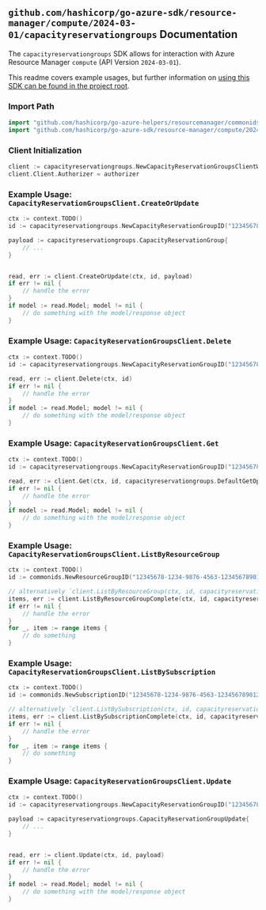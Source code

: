 
## `github.com/hashicorp/go-azure-sdk/resource-manager/compute/2024-03-01/capacityreservationgroups` Documentation

The `capacityreservationgroups` SDK allows for interaction with Azure Resource Manager `compute` (API Version `2024-03-01`).

This readme covers example usages, but further information on [using this SDK can be found in the project root](https://github.com/hashicorp/go-azure-sdk/tree/main/docs).

### Import Path

```go
import "github.com/hashicorp/go-azure-helpers/resourcemanager/commonids"
import "github.com/hashicorp/go-azure-sdk/resource-manager/compute/2024-03-01/capacityreservationgroups"
```


### Client Initialization

```go
client := capacityreservationgroups.NewCapacityReservationGroupsClientWithBaseURI("https://management.azure.com")
client.Client.Authorizer = authorizer
```


### Example Usage: `CapacityReservationGroupsClient.CreateOrUpdate`

```go
ctx := context.TODO()
id := capacityreservationgroups.NewCapacityReservationGroupID("12345678-1234-9876-4563-123456789012", "example-resource-group", "capacityReservationGroupValue")

payload := capacityreservationgroups.CapacityReservationGroup{
	// ...
}


read, err := client.CreateOrUpdate(ctx, id, payload)
if err != nil {
	// handle the error
}
if model := read.Model; model != nil {
	// do something with the model/response object
}
```


### Example Usage: `CapacityReservationGroupsClient.Delete`

```go
ctx := context.TODO()
id := capacityreservationgroups.NewCapacityReservationGroupID("12345678-1234-9876-4563-123456789012", "example-resource-group", "capacityReservationGroupValue")

read, err := client.Delete(ctx, id)
if err != nil {
	// handle the error
}
if model := read.Model; model != nil {
	// do something with the model/response object
}
```


### Example Usage: `CapacityReservationGroupsClient.Get`

```go
ctx := context.TODO()
id := capacityreservationgroups.NewCapacityReservationGroupID("12345678-1234-9876-4563-123456789012", "example-resource-group", "capacityReservationGroupValue")

read, err := client.Get(ctx, id, capacityreservationgroups.DefaultGetOperationOptions())
if err != nil {
	// handle the error
}
if model := read.Model; model != nil {
	// do something with the model/response object
}
```


### Example Usage: `CapacityReservationGroupsClient.ListByResourceGroup`

```go
ctx := context.TODO()
id := commonids.NewResourceGroupID("12345678-1234-9876-4563-123456789012", "example-resource-group")

// alternatively `client.ListByResourceGroup(ctx, id, capacityreservationgroups.DefaultListByResourceGroupOperationOptions())` can be used to do batched pagination
items, err := client.ListByResourceGroupComplete(ctx, id, capacityreservationgroups.DefaultListByResourceGroupOperationOptions())
if err != nil {
	// handle the error
}
for _, item := range items {
	// do something
}
```


### Example Usage: `CapacityReservationGroupsClient.ListBySubscription`

```go
ctx := context.TODO()
id := commonids.NewSubscriptionID("12345678-1234-9876-4563-123456789012")

// alternatively `client.ListBySubscription(ctx, id, capacityreservationgroups.DefaultListBySubscriptionOperationOptions())` can be used to do batched pagination
items, err := client.ListBySubscriptionComplete(ctx, id, capacityreservationgroups.DefaultListBySubscriptionOperationOptions())
if err != nil {
	// handle the error
}
for _, item := range items {
	// do something
}
```


### Example Usage: `CapacityReservationGroupsClient.Update`

```go
ctx := context.TODO()
id := capacityreservationgroups.NewCapacityReservationGroupID("12345678-1234-9876-4563-123456789012", "example-resource-group", "capacityReservationGroupValue")

payload := capacityreservationgroups.CapacityReservationGroupUpdate{
	// ...
}


read, err := client.Update(ctx, id, payload)
if err != nil {
	// handle the error
}
if model := read.Model; model != nil {
	// do something with the model/response object
}
```
